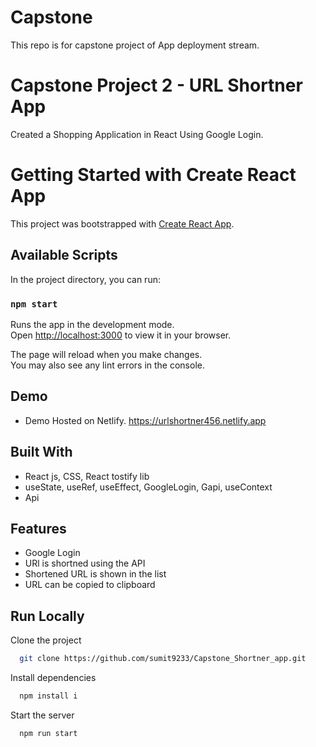 # Capstone
This repo is for capstone project of App deployment stream.


# Capstone Project 2 - URL Shortner App

Created a Shopping Application in React Using Google Login.

# Getting Started with Create React App

This project was bootstrapped with [Create React App](https://github.com/facebook/create-react-app).

## Available Scripts

In the project directory, you can run:

### `npm start`

Runs the app in the development mode.\
Open [http://localhost:3000](http://localhost:3000) to view it in your browser.

The page will reload when you make changes.\
You may also see any lint errors in the console.

## Demo

- Demo Hosted on Netlify.  https://urlshortner456.netlify.app

## Built With

- React js, CSS, React tostify lib
- useState, useRef, useEffect, GoogleLogin, Gapi, useContext
- Api


## Features

- Google Login
- URl is shortned using the API
- Shortened URL is shown in the list
- URL can be copied to clipboard



## Run Locally

Clone the project

```bash
  git clone https://github.com/sumit9233/Capstone_Shortner_app.git
```


Install dependencies

```bash
  npm install i
```

Start the server

```bash
  npm run start
```
